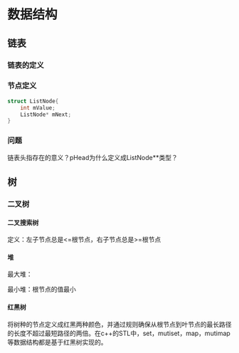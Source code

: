 # 数据结构

## 链表

### 链表的定义



### 节点定义

```c++
struct ListNode{
	int mValue;
	ListNode* mNext;
}
```

### 问题

链表头指存在的意义？pHead为什么定义成ListNode**类型？

## 树

### 二叉树

#### 二叉搜索树

定义：左子节点总是<=根节点，右子节点总是>=根节点

#### 堆

最大堆：

最小堆：根节点的值最小

#### 红黑树

将树种的节点定义成红黑两种颜色，并通过规则确保从根节点到叶节点的最长路径的长度不超过最短路径的两倍。在c++的STL中，set，mutiset，map，mutimap等数据结构都是基于红黑树实现的。



